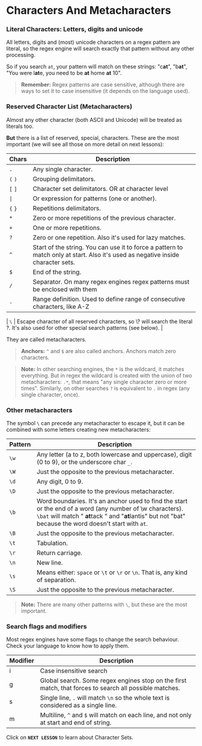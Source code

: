 # Characters And Metacharacters

### Literal Characters: Letters, digits and unicode
All letters, digits and (most) unicode characters on a regex pattern are literal, so the regex engine will search exactly that pattern without any other processing.

So if you search `at`, your pattern will match on these strings: "c**at**", "b**at**", "You were l**at**e, you need to be **at** home **at** 10".

>**Remember:** Regex patterns are case sensitive, although there are ways to set it to case insensitive (it depends on the language used).

### Reserved Character List (Metacharacters)

Almost any other character (both ASCII and Unicode) will be treated as literals too.

**But** there is a list of reserved, special, characters.
These are the most important (we will see all those on more detail on next lessons):

| Chars | Description |
| ------ | ------ |
| `.` | Any single character. |
| `(` `)` | Grouping delimitators. |
| `[` `]` | Character set delimitators. OR at character level |
| <code>&#124;</code> | Or expression for patterns (one or another). |
| `{` `}` | Repetitions delimitators. |
| `*` | Zero or more repetitions of the previous character. |
| `+` | One or more repetitions. |
| `?` | Zero or one repetition. Also it's used for lazy matches. |
| `^` | Start of the string. You can use it to force a pattern to match only at start. Also it's used as negative inside character sets. |
| `$` | End of the string. |
| `/` | Separator. On many regex engines regex patterns must be enclosed with them |
| `-` | Range definition. Used to define range of consecutive characters, like A-Z |

| `\`  | Escape character of all reserved characters, so \\? will search the literal ?. It's also used for other special search patterns (see below).  |

They are called metacharacters.
>**Anchors:** `^` and `$` are also called anchors. Anchors match zero characters.

>**Note:** In other searching engines, the `*` is the wildcard, it matches everything. But in regex the wildcard is created with the union of two metacharacters: `.*`, that means "any single character zero or more times". Similarly, on other searches `?` is equivalent to `.` in regex (any single character, once).


### Other metacharacters
The symbol `\` can precede any metacharacter to escape it, but it can be combined with some letters creating new metacharacters:

| Pattern | Description |
| ------ | ------ |
| `\w` | Any letter (a to z, both lowercase and uppercase), digit (0 to 9), or the underscore char `_`. |
| `\W` | Just the opposite to the previous metacharacter. |
| `\d` | Any digit, 0 to 9. |
| `\D` | Just the opposite to the previous metacharacter. |
| `\b` | Word boundaries. It's an anchor used to find the start or the end of a word (any number of \w characters). `\bat` will match " **at**tack " and "**at**lantis" but not "bat" because the word doesn't start with `at`. |
| `\B` | Just the opposite to the previous metacharacter. |
| `\t` | Tabulation. |
| `\r` | Return carriage. |
| `\n` | New line. |
| `\s` | Means either: `space` or `\t` or `\r` or `\n`. That is, any kind of separation. |
| `\S` | Just the opposite to the previous metacharacter. |

>**Note:** There are many other patterns with `\`, but these are the most important.

### Search flags and modifiers
Most regex engines have some flags to change the search behaviour.
Check your language to know how to apply them.

| Modifier | Description |
| --- | ------ |
| i | Case insensitive search |
| g | Global search. Some regex engines stop on the first match, that forces to search all possible matches. |
| s | Single line, `.` will match `\n` so the whole text is considered as a single line.  |
| m | Multiline, `^` and `$` will match on each line, and not only at start and end of string.  |

Click on **`NEXT LESSON`** to learn about Character Sets.
